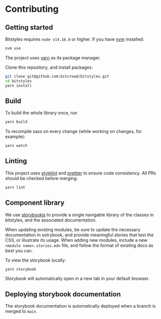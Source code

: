 # Contributing

## Getting started

Bitstyles requires `node v14.16.0` or higher. If you have [nvm](https://github.com/creationix/nvm) installed:

```sh
nvm use
```

The project uses [yarn](https://yarnpkg.com/en/docs/install) as its package manager.

Clone this repository, and install packages:

```sh
git clone git@github.com:bitcrowd/bitstyles.git
cd bitstyles
yarn install
```

## Build

To build the whole library once, run

```sh
yarn build
```

To recompile sass on every change (while working on changes, for example):

```sh
yarn watch
```

## Linting

This project uses [stylelint](https://github.com/stylelint/stylelint) and [prettier](https://prettier.io) to ensure code consistency. All PRs should be checked before merging:

```sh
yarn lint
```

## Component library

We use [storybookjs](https://storybook.js.org) to provide a single navigable library of the classes in bitstyles, and the associated documentation.

When updating existing modules, be sure to update the necessary documentation in sotrybook, and provide meaningful stories that test the CSS, or illustrate its usage. When adding new modules, include a new `<module name>.stories.mdx` file, and follow the format of existing docs as best you can.

To view the storybook locally:

```sh
yarn storybook
```

Storybook will automatically open in a new tab in your default browser.

## Deploying storybook documentation

The storybook documentation is automatically deployed when a branch is merged to `main`.
